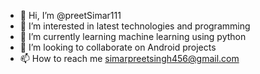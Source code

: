 - 👋 Hi, I’m @preetSimar111
- 👀 I’m interested in latest technologies and programming
- 🌱 I’m currently learning machine learning using python
- 💞️ I’m looking to collaborate on Android projects
- 📫 How to reach me simarpreetsingh456@gmail.com

<!---
preetSimar111/preetSimar111 is a ✨ special ✨ repository because its `README.md` (this file) appears on your GitHub profile.
You can click the Preview link to take a look at your changes.
--->
